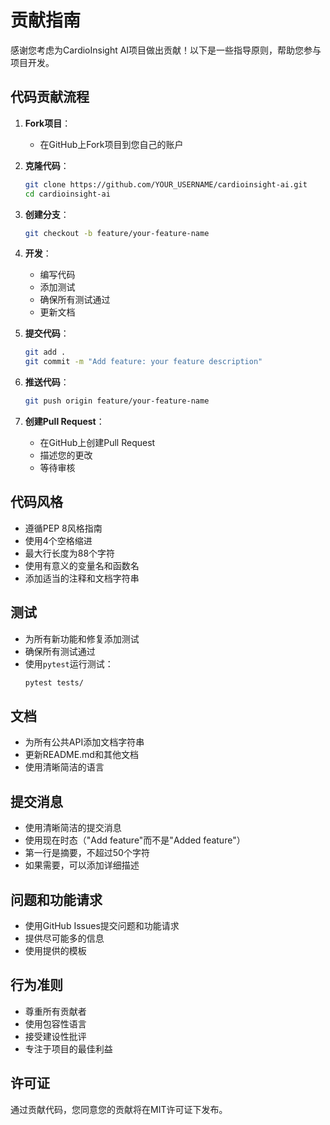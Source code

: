 # 贡献指南

感谢您考虑为CardioInsight AI项目做出贡献！以下是一些指导原则，帮助您参与项目开发。

## 代码贡献流程

1. **Fork项目**：
   - 在GitHub上Fork项目到您自己的账户

2. **克隆代码**：
   ```bash
   git clone https://github.com/YOUR_USERNAME/cardioinsight-ai.git
   cd cardioinsight-ai
   ```

3. **创建分支**：
   ```bash
   git checkout -b feature/your-feature-name
   ```

4. **开发**：
   - 编写代码
   - 添加测试
   - 确保所有测试通过
   - 更新文档

5. **提交代码**：
   ```bash
   git add .
   git commit -m "Add feature: your feature description"
   ```

6. **推送代码**：
   ```bash
   git push origin feature/your-feature-name
   ```

7. **创建Pull Request**：
   - 在GitHub上创建Pull Request
   - 描述您的更改
   - 等待审核

## 代码风格

- 遵循PEP 8风格指南
- 使用4个空格缩进
- 最大行长度为88个字符
- 使用有意义的变量名和函数名
- 添加适当的注释和文档字符串

## 测试

- 为所有新功能和修复添加测试
- 确保所有测试通过
- 使用`pytest`运行测试：
  ```bash
  pytest tests/
  ```

## 文档

- 为所有公共API添加文档字符串
- 更新README.md和其他文档
- 使用清晰简洁的语言

## 提交消息

- 使用清晰简洁的提交消息
- 使用现在时态（"Add feature"而不是"Added feature"）
- 第一行是摘要，不超过50个字符
- 如果需要，可以添加详细描述

## 问题和功能请求

- 使用GitHub Issues提交问题和功能请求
- 提供尽可能多的信息
- 使用提供的模板

## 行为准则

- 尊重所有贡献者
- 使用包容性语言
- 接受建设性批评
- 专注于项目的最佳利益

## 许可证

通过贡献代码，您同意您的贡献将在MIT许可证下发布。

